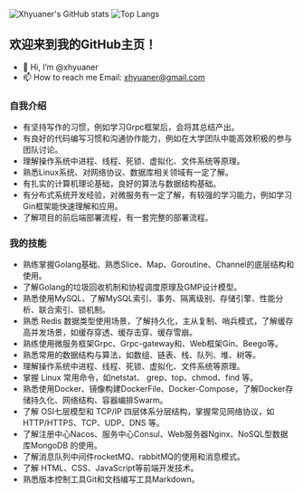 ![Xhyuaner's GitHub stats](https://github-readme-stats.vercel.app/api?username=xhyuaner&show_icons=true&theme=tokyonight)
![Top Langs](https://github-readme-stats.vercel.app/api/top-langs/?username=xhyuaner&layout=compact) 
## 欢迎来到我的GitHub主页！
- 👋 Hi, I’m @xhyuaner 
- 📫 How to reach me Email: xhyuaner@gmail.com  
### 自我介绍
- 有坚持写作的习惯，例如学习Grpc框架后，会将其总结产出。
- 有良好的代码编写习惯和沟通协作能力，例如在大学团队中能高效积极的参与团队讨论。
- 理解操作系统中进程、线程、死锁、虚拟化、文件系统等原理。
- 熟悉Linux系统、对网络协议、数据库相关领域有一定了解。
- 有扎实的计算机理论基础，良好的算法与数据结构基础。
- 有分布式系统开发经验，对微服务有一定了解，有较强的学习能力，例如学习Gin框架能快速理解和应用。
- 了解项目的前后端部署流程，有一套完整的部署流程。
### 我的技能
- 熟练掌握Golang基础、熟悉Slice、Map、Goroutine、Channel的底层结构和使用。
- 了解Golang的垃圾回收机制和协程调度原理及GMP设计模型。
- 熟悉使用MySQL、了解MySQL索引、事务、隔离级别、存储引擎、性能分析、联合索引、锁机制。
- 熟悉 Redis 数据类型使用场景，了解持久化，主从复制、哨兵模式，了解缓存高并发场景，如缓存穿透、缓存击穿、缓存雪崩。
- 熟练使用微服务框架Grpc、Grpc-gateway和、Web框架Gin、Beego等。
- 熟悉常用的数据结构与算法，如数组、链表、栈、队列、堆、树等。
- 理解操作系统中进程、线程、死锁、虚拟化、文件系统等原理。
- 掌握 Linux 常用命令，如netstat、 grep、top、chmod、find 等。
- 熟悉使用Docker、镜像构建DockerFile、Docker-Compose，了解Docker存储持久化、网络结构、容器编排Swarm。
- 了解 OSI七层模型和 TCP/IP 四层体系分层结构，掌握常见网络协议，如HTTP/HTTPS、TCP、UDP、DNS 等。
- 了解注册中心Nacos、服务中心Consul、Web服务器Nginx、NoSQL型数据库MongoDB 的使用。
- 了解消息队列中间件rocketMQ、rabbitMQ的使用和消息模式。
- 了解 HTML、CSS、JavaScript等前端开发技术。
- 熟悉版本控制工具Git和文档编写工具Markdown。
<!--
**xhyuaner/xhyuaner** is a ✨ _special_ ✨ repository because its `README.md` (this file) appears on your GitHub profile. 

Here are some ideas to get you started:

- 🔭 I’m currently working on ... 
- 🌱 I’m currently learning ...
- 👯 I’m looking to collaborate on ...
- 🤔 I’m looking for help with ...  
- 💬 Ask me about ...
- 📫 How to reach me: ...
- 😄 Pronouns: ...
- ⚡ Fun fact: ... 
-->
